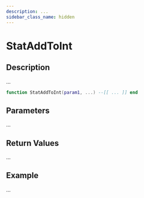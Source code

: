 ```yaml
---
description: ...
sidebar_class_name: hidden
---
```


# StatAddToInt

## Description

...

```lua
function StatAddToInt(param1, ...) --[[ ... ]] end
```

## Parameters

...

## Return Values

...

## Example

...

